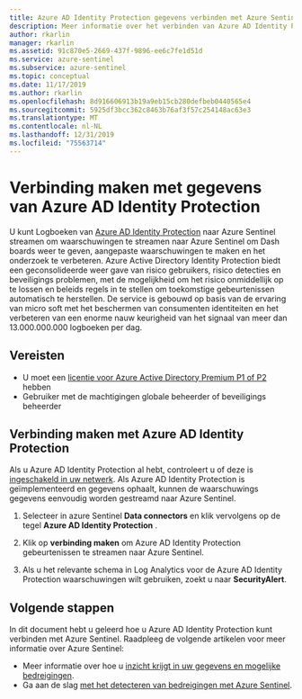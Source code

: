 ```yaml
---
title: Azure AD Identity Protection gegevens verbinden met Azure Sentinel
description: Meer informatie over het verbinden van Azure AD Identity Protection gegevens met Azure Sentinel.
author: rkarlin
manager: rkarlin
ms.assetid: 91c870e5-2669-437f-9896-ee6c7fe1d51d
ms.service: azure-sentinel
ms.subservice: azure-sentinel
ms.topic: conceptual
ms.date: 11/17/2019
ms.author: rkarlin
ms.openlocfilehash: 8d916606913b19a9eb15cb280defbeb0440565e4
ms.sourcegitcommit: 5925df3bcc362c8463b76af3f57c254148ac63e3
ms.translationtype: MT
ms.contentlocale: nl-NL
ms.lasthandoff: 12/31/2019
ms.locfileid: "75563714"
---
```

# <a name="connect-data-from-azure-ad-identity-protection"></a>Verbinding maken met gegevens van Azure AD Identity Protection



U kunt Logboeken van [Azure AD Identity Protection](https://docs.microsoft.com/azure/information-protection/reports-aip) naar Azure Sentinel streamen om waarschuwingen te streamen naar Azure Sentinel om Dash boards weer te geven, aangepaste waarschuwingen te maken en het onderzoek te verbeteren. Azure Active Directory Identity Protection biedt een geconsolideerde weer gave van risico gebruikers, risico detecties en beveiligings problemen, met de mogelijkheid om het risico onmiddellijk op te lossen en beleids regels in te stellen om toekomstige gebeurtenissen automatisch te herstellen. De service is gebouwd op basis van de ervaring van micro soft met het beschermen van consumenten identiteiten en het verbeteren van een enorme nauw keurigheid van het signaal van meer dan 13.000.000.000 logboeken per dag. 


## <a name="prerequisites"></a>Vereisten

- U moet een [licentie voor Azure Active Directory Premium P1 of P2](https://azure.microsoft.com/pricing/details/active-directory/) hebben
- Gebruiker met de machtigingen globale beheerder of beveiligings beheerder


## <a name="connect-to-azure-ad-identity-protection"></a>Verbinding maken met Azure AD Identity Protection

Als u Azure AD Identity Protection al hebt, controleert u of deze is [ingeschakeld in uw netwerk](../active-directory/identity-protection/overview-identity-protection.md).
Als Azure AD Identity Protection is geïmplementeerd en gegevens ophaalt, kunnen de waarschuwings gegevens eenvoudig worden gestreamd naar Azure Sentinel.


1. Selecteer in azure Sentinel **Data connectors** en klik vervolgens op de tegel **Azure AD Identity Protection** .

2. Klik op **verbinding maken** om Azure AD Identity Protection gebeurtenissen te streamen naar Azure Sentinel.


6. Als u het relevante schema in Log Analytics voor de Azure AD Identity Protection waarschuwingen wilt gebruiken, zoekt u naar **SecurityAlert**.

## <a name="next-steps"></a>Volgende stappen
In dit document hebt u geleerd hoe u Azure AD Identity Protection kunt verbinden met Azure Sentinel. Raadpleeg de volgende artikelen voor meer informatie over Azure Sentinel:
- Meer informatie over hoe u [inzicht krijgt in uw gegevens en mogelijke bedreigingen](quickstart-get-visibility.md).
- Ga aan de slag [met het detecteren van bedreigingen met Azure Sentinel](tutorial-detect-threats-built-in.md).
